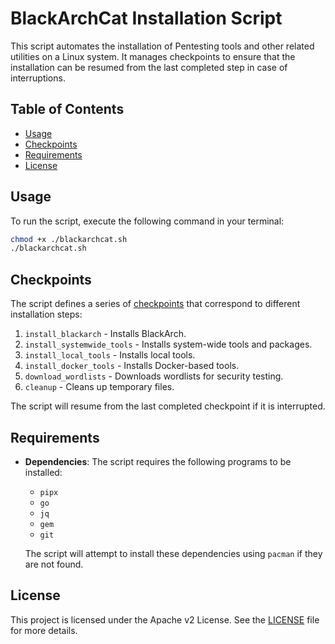 # BlackArchCat Installation Script

This script automates the installation of Pentesting tools and other related utilities on a Linux system. It manages checkpoints to ensure that the installation can be resumed from the last completed step in case of interruptions.

## Table of Contents
- [Usage](#usage)
- [Checkpoints](#checkpoints)
- [Requirements](#requirements)
- [License](#license)

## Usage
To run the script, execute the following command in your terminal:
```bash
chmod +x ./blackarchcat.sh
./blackarchcat.sh
```

## Checkpoints
The script defines a series of [checkpoints](https://github.com/ThomasMTT/checkpoint-sh) that correspond to different installation steps:
1. `install_blackarch` - Installs BlackArch.
2. `install_systemwide_tools` - Installs system-wide tools and packages.
3. `install_local_tools` - Installs local tools.
4. `install_docker_tools` - Installs Docker-based tools.
5. `download_wordlists` - Downloads wordlists for security testing.
6. `cleanup` - Cleans up temporary files.

The script will resume from the last completed checkpoint if it is interrupted.

## Requirements
- **Dependencies**: The script requires the following programs to be installed:
  - `pipx`
  - `go`
  - `jq`
  - `gem`
  - `git`
  
  The script will attempt to install these dependencies using `pacman` if they are not found.

## License
This project is licensed under the Apache v2 License. See the [LICENSE](LICENSE) file for more details.

